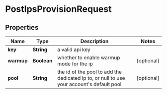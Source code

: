 

# PostIpsProvisionRequest


## Properties

| Name | Type | Description | Notes |
|------------ | ------------- | ------------- | -------------|
|**key** | **String** | a valid api key |  |
|**warmup** | **Boolean** | whether to enable warmup mode for the ip |  [optional] |
|**pool** | **String** | the id of the pool to add the dedicated ip to, or null to use your account&#39;s default pool |  [optional] |




